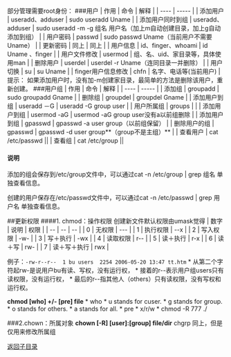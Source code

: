 部分管理需要root身份：
###用户
| 作用 | 命令 | 解释 |
| ---- | ----- |
| 添加用户 | useradd、adduser | sudo useradd Uname |
| 添加用户同时到组 | useradd、adduser | sudo useradd -m -g 组名 用户名（加上m自动创建目录，加上g自动添加到组） |
| 用户密码 | passwd | sudo passwd Uname（当前用户不需要Uname） |
| 更新密码 | 同上 | 同上 |
| 用户信息 | id、finger、whoami | id Uname 、finger |
| 用户文件修改 | usermod | 组、名、uid、家目录等，具体使用man |
| 删除用户 | userdel | userdel -r Uname（连同目录一并删除） |
| 用户切换 | su | su Uname |
| finger用户信息修改 | chfn | 名字、电话等(当前用户) |
提示： 如果添加用户时，没有加-m创建家目录，最简单的方法是删除该用户，重新创建。
###用户组
| 作用 | 命令 | 解释 |
| ---- | ----- |
| 添加组 | groupadd | sudo groupadd Gname |
| 删除组 | groupdel | groupdel Gname |
| 添加用户到组 | useradd －G | useradd -G group user |
| 用户所属组 | groups |  |
| 添加用户到组 | usermod -aG | usermod -aG group user没有a以前组删除 |
| 添加用户到组 | gpasswd | gpasswd -a user group（以前组保留） |
| 删除用户的组 | gpasswd | gpasswd -d user group**（group不是主组）** |
| 查看用户 | cat /etc/passwd ||
| 查看组 | cat /etc/group ||

#### 说明
添加的组会保存到/etc/group文件中，可以通过cat -n /etc/group | grep 组名 单独查看信息。

创建的用户保存在/etc/passwd文件中，可以通过cat -n /etc/passwd | grep 用户名 单独查看信息。

##更新权限
####1. chmod：操作权限
创建新文件默认权限由umask觉得
| 数字 | 说明 | 权限 |
| -- | -- | -- |
| 0 | 无权限 | --- |
| 1 | 执行权限 | --x |
| 2 | 写入权限 | -w- |
| 3 | 写＋执行 | -wx |
| 4 | 读取权限 | r-- |
| 5 | 读＋执行 | r-x |
| 6 | 读＋写 | rw- |
| 7 | 读＋写＋执行 | rwx |

例子：```-rw-r--r--  1 bu users  2254 2006-05-20 13:47 tt.htm```
    * 从第二个字符起rw-是说用户bu有读、写权，没有运行权，
    * 接着的r--表示用户组users只有读权限，没有运行权，
    * 最后的r--指其他人（others）只有读权限，没有写权和运行权。
    
**chmod [who] +/- [pre] file**
    * who
        * u stands for cuser.
        * g stands for group.
        * o stands for others.
        * a stands for all.
    * pre
        * x/r/w
    * chmod -R 777 ./
    
###2.chown：所属对象
**chown [-R] [user]:[group] file/dir**
chgrp 同上，但是仅用来修改所属组


[返回子目录](README.md)